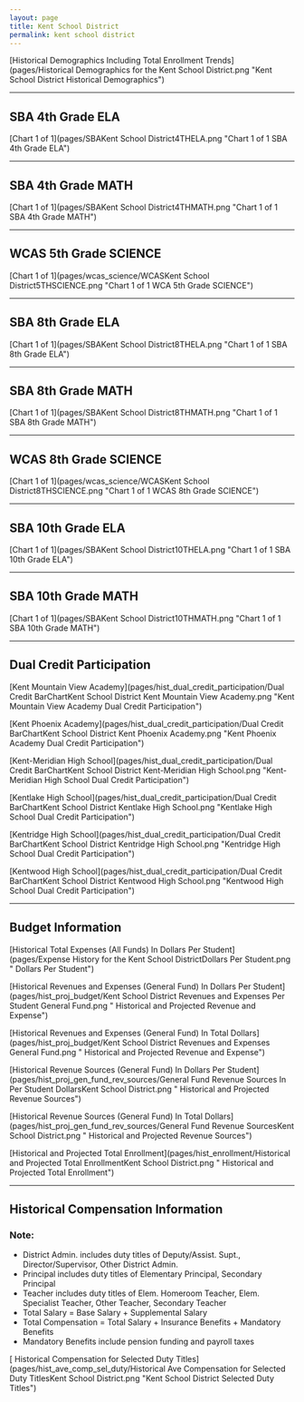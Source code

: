 ```yaml
---
layout: page
title: Kent School District
permalink: kent school district
---
```



[Historical Demographics Including Total Enrollment Trends](pages/Historical Demographics for the Kent School District.png "Kent School District Historical Demographics")

___

## SBA 4th Grade ELA

[Chart 1 of 1](pages/SBAKent School District4THELA.png "Chart 1 of 1 SBA 4th Grade ELA")


___

## SBA 4th Grade MATH

[Chart 1 of 1](pages/SBAKent School District4THMATH.png "Chart 1 of 1 SBA 4th Grade MATH")


___

## WCAS 5th Grade SCIENCE

[Chart 1 of 1](pages/wcas_science/WCASKent School District5THSCIENCE.png "Chart 1 of 1 WCA 5th Grade SCIENCE")


___

## SBA 8th Grade ELA

[Chart 1 of 1](pages/SBAKent School District8THELA.png "Chart 1 of 1 SBA 8th Grade ELA")


___

## SBA 8th Grade MATH

[Chart 1 of 1](pages/SBAKent School District8THMATH.png "Chart 1 of 1 SBA 8th Grade MATH")


___

## WCAS 8th Grade SCIENCE

[Chart 1 of 1](pages/wcas_science/WCASKent School District8THSCIENCE.png "Chart 1 of 1 WCAS 8th Grade SCIENCE")


___

## SBA 10th Grade ELA

[Chart 1 of 1](pages/SBAKent School District10THELA.png "Chart 1 of 1 SBA 10th Grade ELA")


___

## SBA 10th Grade MATH

[Chart 1 of 1](pages/SBAKent School District10THMATH.png "Chart 1 of 1 SBA 10th Grade MATH")


___

## Dual Credit Participation

[Kent Mountain View Academy](pages/hist_dual_credit_participation/Dual Credit BarChartKent School District Kent Mountain View Academy.png "Kent Mountain View Academy Dual Credit Participation")

[Kent Phoenix Academy](pages/hist_dual_credit_participation/Dual Credit BarChartKent School District Kent Phoenix Academy.png "Kent Phoenix Academy Dual Credit Participation")

[Kent-Meridian High School](pages/hist_dual_credit_participation/Dual Credit BarChartKent School District Kent-Meridian High School.png "Kent-Meridian High School Dual Credit Participation")

[Kentlake High School](pages/hist_dual_credit_participation/Dual Credit BarChartKent School District Kentlake High School.png "Kentlake High School Dual Credit Participation")

[Kentridge High School](pages/hist_dual_credit_participation/Dual Credit BarChartKent School District Kentridge High School.png "Kentridge High School Dual Credit Participation")

[Kentwood High School](pages/hist_dual_credit_participation/Dual Credit BarChartKent School District Kentwood High School.png "Kentwood High School Dual Credit Participation")


___

## Budget Information

[Historical Total Expenses (All Funds) In Dollars Per Student](pages/Expense History for the Kent School DistrictDollars Per Student.png " Dollars Per Student")

[Historical Revenues and Expenses (General Fund) In Dollars Per Student](pages/hist_proj_budget/Kent School District Revenues and Expenses Per Student General Fund.png " Historical and Projected Revenue and Expense")

[Historical Revenues and Expenses (General Fund) In Total Dollars](pages/hist_proj_budget/Kent School District Revenues and Expenses General Fund.png " Historical and Projected Revenue and Expense")

[Historical Revenue Sources (General Fund) In Dollars Per Student](pages/hist_proj_gen_fund_rev_sources/General Fund Revenue Sources In Per Student DollarsKent School District.png " Historical and Projected Revenue Sources")

[Historical Revenue Sources (General Fund) In Total Dollars](pages/hist_proj_gen_fund_rev_sources/General Fund Revenue SourcesKent School District.png " Historical and Projected Revenue Sources")

[Historical and Projected Total Enrollment](pages/hist_enrollment/Historical and Projected Total EnrollmentKent School District.png " Historical and Projected Total Enrollment")


___

## Historical Compensation Information
### Note:
- District Admin. includes duty titles of Deputy/Assist. Supt., Director/Supervisor, Other District Admin.
- Principal includes duty titles of Elementary Principal, Secondary Principal
- Teacher includes duty titles of Elem. Homeroom Teacher, Elem. Specialist Teacher, Other Teacher, Secondary Teacher
- Total Salary = Base Salary + Supplemental Salary
- Total Compensation = Total Salary + Insurance Benefits + Mandatory Benefits
- Mandatory Benefits include pension funding and payroll taxes

[ Historical Compensation for Selected Duty Titles](pages/hist_ave_comp_sel_duty/Historical Ave Compensation for Selected Duty TitlesKent School District.png "Kent School District Selected Duty Titles")

